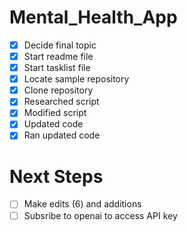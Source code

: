 # Mental_Health_App
- [X] Decide final topic
- [X] Start readme file
- [X] Start tasklist file
- [X] Locate sample repository
- [X] Clone repository
- [X] Researched script
- [X] Modified script
- [X] Updated code
- [X] Ran updated code
# Next Steps #
- [ ] Make edits (6) and additions
- [ ] Subsribe to openai to access API key
